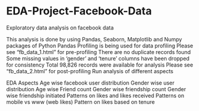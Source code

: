 # EDA-Project-Facebook-Data
Exploratory data analysis on facebook data

This analysis is done by using Pandas, Seaborn, Matplotlib and Numpy packages of Python
Pandas Profiling is being used for data profiling
Please see “fb_data_1.html” for pre-profiling
There are no duplicate records found
Some missing values in ‘gender’ and ‘tenure’ columns have been dropped for consistency
Total 98,826 records were available for analysis
Please see “fb_data_2.html” for post-profiling
Run analysis of different aspects


EDA Aspects
Age wise facebook user distribution
Gender wise user distribution
Age wise Friend count
Gender wise friendship count
Gender wise friendship initiated
Patterns on likes and likes received
Patterns on mobile vs www (web likes)
Pattern on likes based on tenure
